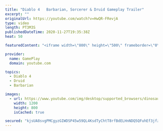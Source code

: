 ```yaml
---
title: "Diablo 4   Barbarian, Sorcerer & Druid Gameplay Trailer"
excerpt: ""
originalUrl: https://youtube.com/watch?v=HwQR-FRevjA
type: video
length: PT3M3S
publishedDateTime: 2020-11-27T19:35:38Z
heat: 50

featuredContent: "<iframe width=\"800\" height=\"500\" frameborder=\"0\" src=\"https://www.youtube.com/embed/HwQR-FRevjA\" allow=\"accelerometer; autoplay; encrypted-media; gyroscope; picture-in-picture\" allowfullscreen></iframe>"

provider:
  name: GamePlay
  domain: youtube.com

topics:
  - Diablo 4
  - Druid
  - Barbarian

images:
  - url: https://www.youtube.com/img/desktop/supported_browsers/dinosaur.png
    width: 1200
    height: 800
    isCached: true

secured: "kjsUA8svgPMCgyzGIWDSP45w59QL4KsdTyChtT8rfBdELHnNDQ5QFuhEf3jfzV1qGq0IAlGPVOHS1YERkPmpxT4xEyGFdkrnh/TIKbTnPkgze9lr/s7ruo1TKi0y5mHDB1sk7D4+GffBYFffrfxEX3ra5nXdSnACBVp4M4Wy7dCvxNatTAXpuqdE2ZC0LtQujGeOeuvCbIXwtvfT+QFY1aTJfZYd2fLoo3s7iPPErjq3mSJbchbEBuHcPA/3Od5daTgb9xC1qVgJBT9LknyfR7HoS5xm4+M+9IfklLjCfI5Y7MSAjMlMsfiL+crRCf3k5Xi8izPaLR5nLqJcXmiR+lyNO67mFW8E0rxmg9AKSkY0zAi/4TilxzS4cZaAeGfsNA6/lS6z1EOnPvP6CH++Spw+7rs4cLpZHX6VIBPB4kA=;dxj9/WqizI6CLygpQEG84A=="
---
```


